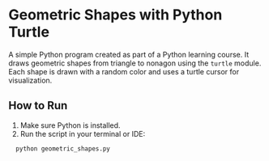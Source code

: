 # Geometric Shapes with Python Turtle


A simple Python program created as part of a Python learning course. It draws geometric shapes from triangle to nonagon using the `turtle` module. Each shape is drawn with a random color and uses a turtle cursor for visualization.


## How to Run

1. Make sure Python is installed.
2. Run the script in your terminal or IDE:

```bash
  python geometric_shapes.py
``` 